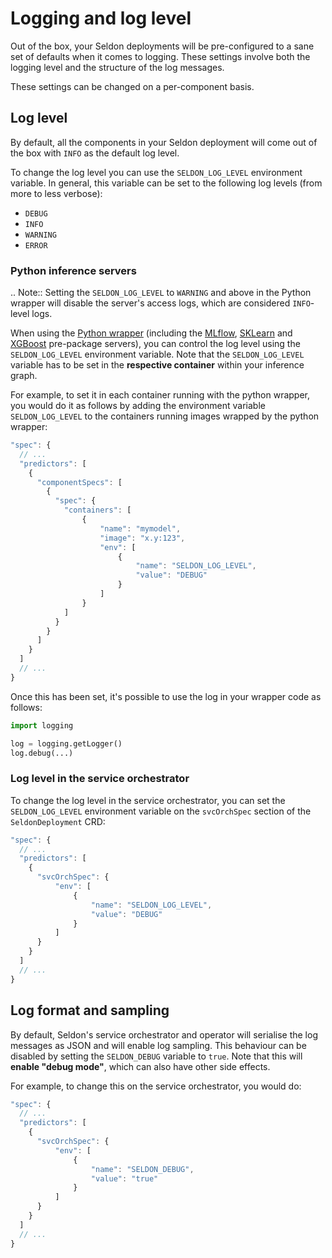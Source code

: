 # Logging and log level

Out of the box, your Seldon deployments will be pre-configured to a sane set of
defaults when it comes to logging.
These settings involve both the logging level and the structure of the log
messages.

These settings can be changed on a per-component basis.

## Log level

By default, all the components in your Seldon deployment will come out of the
box with `INFO` as the default log level.

To change the log level you can use the `SELDON_LOG_LEVEL` environment
variable.
In general, this variable can be set to the following log levels (from more to
less verbose):

- `DEBUG`
- `INFO`
- `WARNING` 
- `ERROR`

### Python inference servers

.. Note:: 
   Setting the ``SELDON_LOG_LEVEL`` to ``WARNING`` and above in the Python
   wrapper will disable the server's access logs, which are considered
   ``INFO``-level logs.

When using the [Python wrapper](../python/index) (including the
[MLflow](../servers/mlflow), [SKLearn](../servers/sklearn) and
[XGBoost](../servers/xgboost) pre-package servers), you can control the log
level using the `SELDON_LOG_LEVEL` environment variable.
Note that the `SELDON_LOG_LEVEL` variable has to be set in the **respective
container** within your inference graph.

For example, to set it in each container running with the python wrapper, you
would do it as follows by adding the environment variable `SELDON_LOG_LEVEL` to
the containers running images wrapped by the python wrapper:

```javascript
"spec": {
  // ...
  "predictors": [
    {
      "componentSpecs": [
        {
          "spec": {
            "containers": [
                { 
                    "name": "mymodel",
                    "image": "x.y:123",
                    "env": [
                        {
                            "name": "SELDON_LOG_LEVEL",
                            "value": "DEBUG"
                        }
                    ]
                }
            ]
          }
        }
      ]
    }
  ]
  // ...
}
```

Once this has been set, it's possible to use the log in your wrapper code as follows:

```python
import logging

log = logging.getLogger()
log.debug(...)
```

### Log level in the service orchestrator

To change the log level in the service orchestrator, you can set the
`SELDON_LOG_LEVEL`  environment variable on the `svcOrchSpec` section of the
`SeldonDeployment` CRD:

```javascript
"spec": {
  // ...
  "predictors": [
    {
      "svcOrchSpec": {
          "env": [
              {
                  "name": "SELDON_LOG_LEVEL",
                  "value": "DEBUG"
              }
          ]
      }
    }
  ]
  // ...
}
```

## Log format and sampling

By default, Seldon's service orchestrator and operator will serialise the log
messages as JSON and will enable log sampling.
This behaviour can be disabled by setting the `SELDON_DEBUG` variable to
`true`.
Note that this will **enable "debug mode"**, which can also have other side
effects.

For example, to change this on the service orchestrator, you would do:

```javascript
"spec": {
  // ...
  "predictors": [
    {
      "svcOrchSpec": {
          "env": [
              {
                  "name": "SELDON_DEBUG",
                  "value": "true"
              }
          ]
      }
    }
  ]
  // ...
}
```
